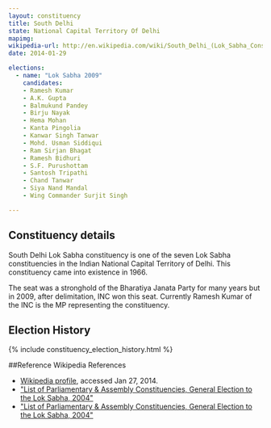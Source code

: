 ```yaml
---
layout: constituency
title: South Delhi
state: National Capital Territory Of Delhi
mapimg: 
wikipedia-url: http://en.wikipedia.com/wiki/South_Delhi_(Lok_Sabha_Constituency)
date: 2014-01-29

elections: 
  - name: "Lok Sabha 2009"
    candidates: 
    - Ramesh Kumar 
    - A.K. Gupta 
    - Balmukund Pandey 
    - Birju Nayak 
    - Hema Mohan 
    - Kanta Pingolia 
    - Kanwar Singh Tanwar 
    - Mohd. Usman Siddiqui 
    - Ram Sirjan Bhagat 
    - Ramesh Bidhuri 
    - S.F. Purushottam 
    - Santosh Tripathi 
    - Chand Tanwar 
    - Siya Nand Mandal 
    - Wing Commander Surjit Singh 

---
```

## Constituency details
South Delhi Lok Sabha constituency is one of the seven Lok Sabha constituencies in the Indian National Capital Territory of Delhi. This constituency came into existence in 1966.

The seat was a stronghold of the Bharatiya Janata Party for many years but in 2009, after delimitation, INC won this seat. Currently Ramesh Kumar of the INC is the MP representing the constituency.


## Election History
{% include constituency_election_history.html %}

##Reference
Wikipedia References
- [Wikipedia profile]({{page.profile.wikipedia}}), accessed Jan 27, 2014.
- ["List of Parliamentary & Assembly Constituencies, General Election to the Lok Sabha, 2004"][wiki1]
- ["List of Parliamentary & Assembly Constituencies, General Election to the Lok Sabha, 2004"][wiki2]

[wiki1]: http://www.delhi.gov.in/DoIT/DoIT_CEO/parliamentary.pdf
[wiki2]: http://eci.nic.in/eci_main/CurrentElections/CONSOLIDATED_ORDER%20_ECI%20.pdf
